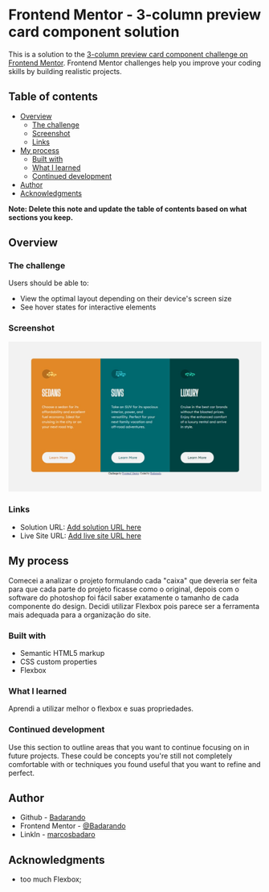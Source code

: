 # Frontend Mentor - 3-column preview card component solution

This is a solution to the [3-column preview card component challenge on Frontend Mentor](https://www.frontendmentor.io/challenges/3column-preview-card-component-pH92eAR2-). Frontend Mentor challenges help you improve your coding skills by building realistic projects. 

## Table of contents

- [Overview](#overview)
  - [The challenge](#the-challenge)
  - [Screenshot](#screenshot)
  - [Links](#links)
- [My process](#my-process)
  - [Built with](#built-with)
  - [What I learned](#what-i-learned)
  - [Continued development](#continued-development)
- [Author](#author)
- [Acknowledgments](#acknowledgments)

**Note: Delete this note and update the table of contents based on what sections you keep.**

## Overview

### The challenge

Users should be able to:

- View the optimal layout depending on their device's screen size
- See hover states for interactive elements

### Screenshot

![](./Screenshot.jpg)

### Links

- Solution URL: [Add solution URL here](https://github.com/Badarando/Front-End-Mentor)
- Live Site URL: [Add live site URL here](https://badarando.github.io/Front-End-Mentor/)

## My process
  Comecei a analizar o projeto formulando cada "caixa" que deveria ser feita para que cada parte do projeto ficasse como o original, depois com o software do photoshop foi fácil saber exatamente o tamanho de cada componente do design. Decidi utilizar Flexbox pois parece ser a ferramenta mais adequada para a organização do site. 

### Built with

- Semantic HTML5 markup
- CSS custom properties
- Flexbox


### What I learned

Aprendi a utilizar melhor o flexbox e suas propriedades.

### Continued development

Use this section to outline areas that you want to continue focusing on in future projects. These could be concepts you're still not completely comfortable with or techniques you found useful that you want to refine and perfect.


## Author

- Github - [Badarando](https://github.com/Badarando)
- Frontend Mentor - [@Badarando](https://www.frontendmentor.io/profile/Badarando)
- LinkIn - [marcosbadaro](www.linkedin.com/in/marcosbadaro)


## Acknowledgments

- too much Flexbox;
